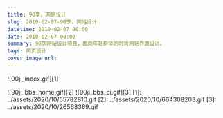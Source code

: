 ```yaml
---
title: 90季，网站设计
slug: 2010-02-07-90季，网站设计
datetime: 2010-02-07 00:00
date: 2010-02-07 00:00
summary: 90季网站设计项目，面向年轻群体的时尚网站界面设计。
tags: 网页设计
cover_image_url: 
---
```

![90ji_index.gif][1]
<!--more-->
![90ji_bbs_home.gif][2]
![90ji_bbs_ci.gif][3]
  [1]: ../assets/2020/10/55782810.gif
  [2]: ../assets/2020/10/664308203.gif
  [3]: ../assets/2020/10/26568369.gif